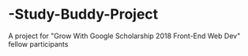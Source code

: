# -Study-Buddy-Project
A project for "Grow With Google Scholarship 2018 Front-End Web Dev" fellow participants
